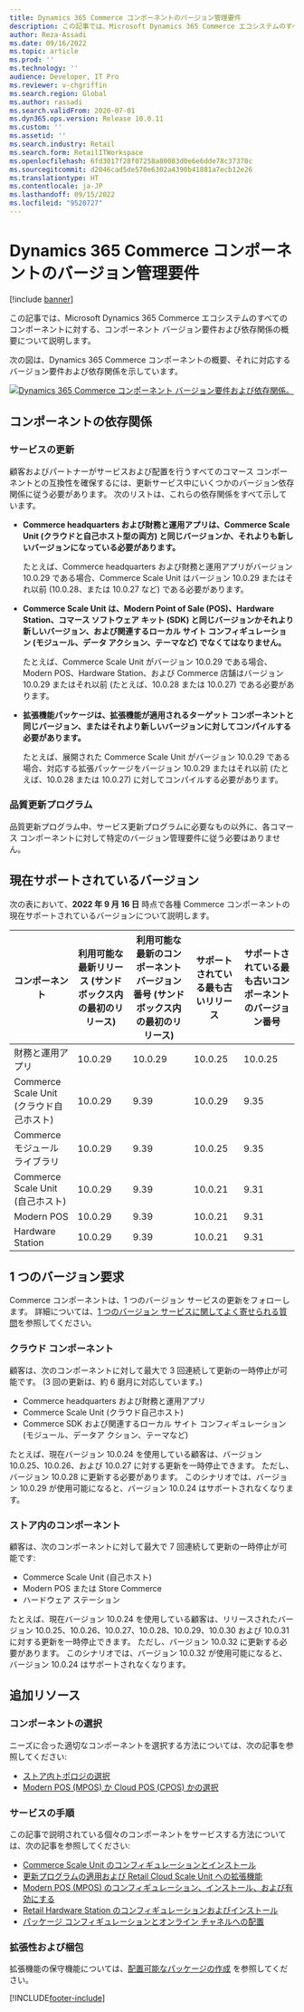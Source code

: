 ```yaml
---
title: Dynamics 365 Commerce コンポーネントのバージョン管理要件
description: この記事では、Microsoft Dynamics 365 Commerce エコシステムのすべてのコンポーネントに対する、コンポーネント バージョン要件および依存関係の概要について説明します。
author: Reza-Assadi
ms.date: 09/16/2022
ms.topic: article
ms.prod: ''
ms.technology: ''
audience: Developer, IT Pro
ms.reviewer: v-chgriffin
ms.search.region: Global
ms.author: rassadi
ms.search.validFrom: 2020-07-01
ms.dyn365.ops.version: Release 10.0.11
ms.custom: ''
ms.assetid: ''
ms.search.industry: Retail
ms.search.form: RetailITWorkspace
ms.openlocfilehash: 6fd3017f28f07258a80083d0e6e6dde78c37378c
ms.sourcegitcommit: d2046cad5de570e6302a4390b41881a7ecb12e26
ms.translationtype: HT
ms.contentlocale: ja-JP
ms.lasthandoff: 09/15/2022
ms.locfileid: "9520727"
---
```

# <a name="dynamics-365-commerce-component-versioning-requirements"></a>Dynamics 365 Commerce コンポーネントのバージョン管理要件

[!include [banner](includes/banner.md)]

この記事では、Microsoft Dynamics 365 Commerce エコシステムのすべてのコンポーネントに対する、コンポーネント バージョン要件および依存関係の概要について説明します。

次の図は、Dynamics 365 Commerce コンポーネントの概要、それに対応するバージョン要件および依存関係を示しています。

<a href="/dynamics365/commerce/media/commerce-component-versioning.jpg" target="_blank">![Dynamics 365 Commerce コンポーネント バージョン要件および依存関係。](./media/commerce-component-versioning.jpg)</a>

## <a name="component-dependencies"></a>コンポーネントの依存関係

### <a name="service-updates"></a>サービスの更新

顧客およびパートナーがサービスおよび配置を行うすべてのコマース コンポーネントとの互換性を確保するには、更新サービス中にいくつかのバージョン依存関係に従う必要があります。 次のリストは、これらの依存関係をすべて示しています。

- **Commerce headquarters および財務と運用アプリは、Commerce Scale Unit (クラウドと自己ホスト型の両方) と同じバージョンか、それよりも新しいバージョンになっている必要があります。**

    たとえば、Commerce headquarters および財務と運用アプリがバージョン 10.0.29 である場合、Commerce Scale Unit はバージョン 10.0.29 またはそれ以前 (10.0.28、または 10.0.27 など) である必要があります。

- **Commerce Scale Unit は、Modern Point of Sale (POS)、Hardware Station、コマース ソフトウェア キット (SDK) と同じバージョンかそれより新しいバージョン、および関連するローカル サイト コンフィギュレーション (モジュール、データ アクション、テーマなど) でなくてはなりません。**

    たとえば、Commerce Scale Unit がバージョン 10.0.29 である場合、Modern POS、Hardware Station、および Commerce 店舗はバージョン 10.0.29 またはそれ以前 (たとえば、10.0.28 または 10.0.27) である必要があります。

- **拡張機能パッケージは、拡張機能が適用されるターゲット コンポーネントと同じバージョン、またはそれより新しいバージョンに対してコンパイルする必要があります。**

    たとえば、展開された Commerce Scale Unit がバージョン 10.0.29 である場合、対応する拡張パッケージをバージョン 10.0.29 またはそれ以前 (たとえば、10.0.28 または 10.0.27) に対してコンパイルする必要があります。

### <a name="quality-updates"></a>品質更新プログラム

品質更新プログラム中、サービス更新プログラムに必要なもの以外に、各コマース コンポーネントに対して特定のバージョン管理要件に従う必要はありません。

## <a name="current-supported-versions"></a>現在サポートされているバージョン

次の表において、**2022 年 9 月 16 日** 時点で各種 Commerce コンポーネントの現在サポートされているバージョンについて説明します。

| コンポーネント | 利用可能な最新リリース (サンドボックス内の最初のリリース) | 利用可能な最新のコンポーネント バージョン番号 (サンドボックス内の最初のリリース) | サポートされている最も古いリリース | サポートされている最も古いコンポーネントのバージョン番号 |
|---|---|---|---|---|
| 財務と運用アプリ | 10.0.29 | 10.0.29 | 10.0.25 | 10.0.25 |
| Commerce Scale Unit (クラウド自己ホスト) | 10.0.29 | 9.39 | 10.0.29 | 9.35 |
| Commerce モジュール ライブラリ | 10.0.29 | 9.39 | 10.0.25 | 9.35 |
| Commerce Scale Unit (自己ホスト) | 10.0.29 | 9.39 | 10.0.21 | 9.31 |
| Modern POS | 10.0.29 | 9.39 | 10.0.21 | 9.31 |
| Hardware Station | 10.0.29 | 9.39 | 10.0.21 | 9.31 |

## <a name="one-version-requirements"></a>1 つのバージョン要求

Commerce コンポーネントは、1 つのバージョン サービスの更新をフォローします。 詳細については、[1 つのバージョン サービスに関してよく寄せられる質問](../fin-ops-core/fin-ops/get-started/one-version.md)を参照してください。

### <a name="cloud-components"></a>クラウド コンポーネント

顧客は、次のコンポーネントに対して最大で 3 回連続して更新の一時停止が可能です。 (3 回の更新は、約 6 磨月に対応しています。)

- Commerce headquarters および財務と運用アプリ
- Commerce Scale Unit (クラウド自己ホスト)
- Commerce SDK および関連するローカル サイト コンフィギュレーション (モジュール、データア クション、テーマなど)

たとえば、現在バージョン 10.0.24 を使用している顧客は、バージョン10.0.25、10.0.26、および 10.0.27 に対する更新を一時停止できます。 ただし、バージョン 10.0.28 に更新する必要があります。 このシナリオでは、バージョン 10.0.29 が使用可能になると、バージョン 10.0.24 はサポートされなくなります。

### <a name="in-store-components"></a>ストア内のコンポーネント

顧客は、次のコンポーネントに対して最大で 7 回連続して更新の一時停止が可能です:
- Commerce Scale Unit (自己ホスト)
- Modern POS または Store Commerce
- ハードウェア ステーション

たとえば、現在バージョン 10.0.24 を使用している顧客は、リリースされたバージョン 10.0.25、10.0.26、10.0.27、10.0.28、10.0.29、10.0.30 および 10.0.31 に対する更新を一時停止できます。 ただし、バージョン 10.0.32 に更新する必要があります。 このシナリオでは、バージョン 10.0.32 が使用可能になると、バージョン 10.0.24 はサポートされなくなります。

## <a name="additional-resources"></a>追加リソース

### <a name="component-selection"></a>コンポーネントの選択

ニーズに合った適切なコンポーネントを選択する方法については、次の記事を参照してください:

- [ストア内トポロジの選択](./dev-itpro/retail-in-store-topology.md)
- [Modern POS (MPOS) か Cloud POS (CPOS) かの選択](mpos-or-cpos.md)

### <a name="servicing-instructions"></a>サービスの手順

この記事で説明されている個々のコンポーネントをサービスする方法については、次の記事を参照してください:

- [Commerce Scale Unit のコンフィギュレーションとインストール](./dev-itpro/retail-store-scale-unit-configuration-installation.md)
- [更新プログラムの適用および Retail Cloud Scale Unit への拡張機能](../fin-ops-core/dev-itpro/deployment/update-retail-channel.md)
- [Modern POS (MPOS) のコンフィギュレーション、インストール、および有効にする](retail-modern-pos-device-activation.md)
- [Retail Hardware Station のコンフィギュレーションおよびインストール](retail-hardware-station-configuration-installation.md)
- [パッケージ コンフィギュレーションとオンライン チャネルへの配置](./e-commerce-extensibility/package-deploy.md)

### <a name="extensibility-and-packing"></a>拡張性および梱包

拡張機能の保守機能については、[配置可能なパッケージの作成](./dev-itpro/retail-sdk/retail-sdk-packaging.md) を参照してください。


[!INCLUDE[footer-include](../includes/footer-banner.md)]

